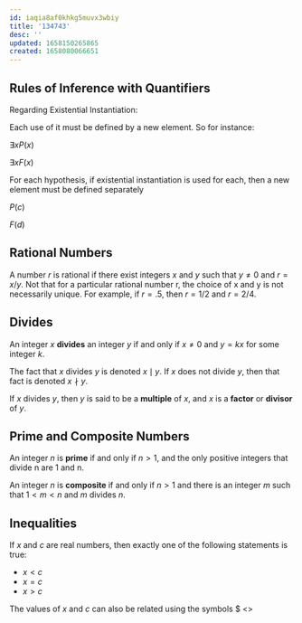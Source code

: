 ```yaml
---
id: iaqia8af0khkg5muvx3wbiy
title: '134743'
desc: ''
updated: 1658150265865
created: 1658080066651
---
```


## Rules of Inference with Quantifiers

Regarding Existential Instantiation:

Each use of it must be defined by a new element. So for instance:

$\exists x P(x)$

$\exists x F(x)$

For each hypothesis, if existential instantiation is used for each, then a new element must be defined separately

$P(c)$

$F(d)$


## Rational Numbers

A number $r$ is rational if there exist integers $x$ and $y$ such that $y \neq 0$ and $r = x/y$. Not that for a particular rational number r, the choice of x and y is not necessarily unique. For example, if $r = .5$, then $r = 1/2$ and $r = 2/4$.

## Divides

An integer $x$ __divides__ an integer $y$ if and only if $x \neq 0$ and $y = kx$ for some integer $k$.

The fact that $x$ divides $y$ is denoted $x \mid y$. If $x$ does not divide $y$, then that fact is denoted $x \nmid y$.

If $x$ divides $y$, then $y$ is said to be a __multiple__ of $x$, and $x$ is a __factor__ or __divisor__ of $y$.

## Prime and Composite Numbers

An integer $n$ is __prime__ if and only if $n > 1$, and the only positive integers that divide n are 1 and n.

An integer $n$ is __composite__ if and only if $n > 1$ and there is an integer $m$ such that $1 < m < n$ and $m$ divides  $n$.

## Inequalities

If $x$ and $c$ are real numbers, then exactly one of the following statements is true:

- $x < c$
- $x = c$
- $x > c$

The values of $x$ and $c$ can also be related using the symbols $ <>